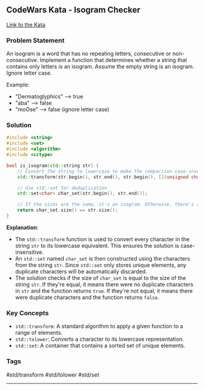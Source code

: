 ## CodeWars Kata - Isogram Checker

[Link to the Kata](https://www.codewars.com/kata/54ba84be607a92aa900000f1/train/cpp)

### Problem Statement

An isogram is a word that has no repeating letters, consecutive or non-consecutive. Implement a function that determines whether a string that contains only letters is an isogram. Assume the empty string is an isogram. Ignore letter case.

Example:

- "Dermatoglyphics" --> true
- "aba" --> false
- "moOse" --> false (ignore letter case)

### Solution

```cpp
#include <string>
#include <set>
#include <algorithm>
#include <cctype>

bool is_isogram(std::string str) {
    // Convert the string to lowercase to make the comparison case-insensitive
    std::transform(str.begin(), str.end(), str.begin(), [](unsigned char c){ return std::tolower(c); });

    // Use std::set for deduplication 
    std::set<char> char_set(str.begin(), str.end());

    // If the sizes are the same, it's an isogram. Otherwise, there's a duplicate character.
    return char_set.size() == str.size();
}
```

**Explanation**:

- The `std::transform` function is used to convert every character in the string `str` to its lowercase equivalent. This ensures the solution is case-insensitive.
- An `std::set` named `char_set` is then constructed using the characters from the string `str`. Since `std::set` only stores unique elements, any duplicate characters will be automatically discarded.
- The solution checks if the size of `char_set` is equal to the size of the string `str`. If they're equal, it means there were no duplicate characters in `str` and the function returns `true`. If they're not equal, it means there were duplicate characters and the function returns `false`.

### Key Concepts

- `std::transform`: A standard algorithm to apply a given function to a range of elements.
- `std::tolower`: Converts a character to its lowercase representation.
- `std::set`: A container that contains a sorted set of unique elements.

### Tags

#std/transform #std/tolower #std/set

---